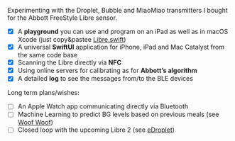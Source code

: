 Experimenting with the Droplet, Bubble and MiaoMiao transmitters I bought for the Abbott FreeStyle Libre sensor.

- [x] A **playground** you can use and program on an iPad as well as in macOS Xcode (just copy&pastee [Libre.swift](https://github.com/gui-dos/DiaBLE/blob/master/Libre.swift))
- [x] A universal **SwiftUI** application for iPhone, iPad and Mac Catalyst from the same code base
- [x] Scanning the Libre directly via **NFC**
- [x] Using online servers for calibrating as for **Abbott’s algorithm**
- [x] A detailed **log** to see the messages from/to the BLE devices

Long term plans/wishes:

- [ ] An Apple Watch app communicating directly via Bluetooth
- [ ] Machine Learning to predict BG levels based on previous meals (see [Woof Woof](https://github.com/gshaviv/ninety-two))
- [ ] Closed loop with the upcoming Libre 2 (see [eDroplet](https://github.com/MarekM60/eDroplet))
